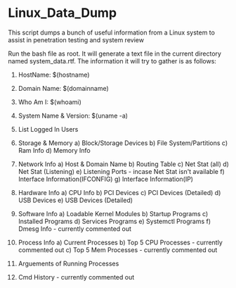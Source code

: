 # Linux_Data_Dump
This script dumps a bunch of useful information from a Linux system to assist in penetration testing and system review

Run the bash file as root. It will generate a text file in the current directory named system_data.rtf. The information it will try to gather is as follows:
1)  HostName: $(hostname)
2)  Domain Name: $(domainname)
3) Who Am I: $(whoami)
4) System Name & Version: $(uname -a)
5) List Logged In Users

6) Storage & Memory
   a) Block/Storage Devices
   b) File System/Partitions
   c) Ram Info
   d) Memory Info

7) Network Info
   a) Host & Domain Name
   b) Routing Table
   c) Net Stat (all)
   d) Net Stat (Listening)
   e) Listening Ports - incase Net Stat isn't available
   f) Interface Information(IFCONFIG)
   g) Interface Information(IP)

8) Hardware Info
  a) CPU Info
  b) PCI Devices
  c) PCI Devices (Detailed)
  d) USB Devices
  e) USB Devices (Detailed)

9) Software Info
  a) Loadable Kernel Modules
  b) Startup Programs
  c) Installed Programs
  d) Services Programs
  e) Systemctl Programs
  f) Dmesg Info - currently commented out
  
10) Process Info
  a) Current Processes
  b) Top 5 CPU Processes - currently commented out
  c) Top 5 Mem Processes - currently commented out
  
11) Arguements of Running Processes
12) Cmd History - currently commented out
